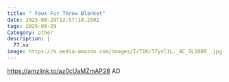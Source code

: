 ```yaml
---
title: " Faux Fur Throw Blanket"
date: 2025-08-29T12:57:18.250Z
tags: 2025-08-29
Category: other
description: |
  77.xx
image: https://m.media-amazon.com/images/I/71Kc37yvl1L._AC_SL1000_.jpg
---
```

https://amzlink.to/az0cUaMZmAP28
AD
